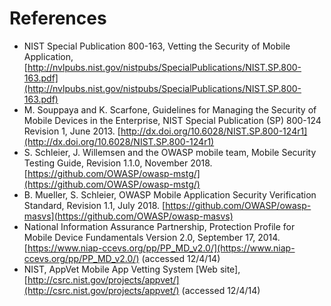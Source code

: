 # References

*   NIST Special Publication 800-163, Vetting the Security of Mobile Application, [http://nvlpubs.nist.gov/nistpubs/SpecialPublications/NIST.SP.800-163.pdf](http://nvlpubs.nist.gov/nistpubs/SpecialPublications/NIST.SP.800-163.pdf)
*   M. Souppaya and K. Scarfone, Guidelines for Managing the Security of Mobile Devices in the Enterprise, NIST Special Publication (SP) 800-124 Revision 1, June 2013. [http://dx.doi.org/10.6028/NIST.SP.800-124r1](http://dx.doi.org/10.6028/NIST.SP.800-124r1)
*   S. Schleier, J. Willemsen and the OWASP mobile team, Mobile Security Testing Guide, Revision 1.1.0, November 2018. [https://github.com/OWASP/owasp-mstg/](https://github.com/OWASP/owasp-mstg/)
*   B. Mueller, S. Schleier, OWASP Mobile Application Security Verification Standard, Revision 1.1, July 2018. [https://github.com/OWASP/owasp-masvs](https://github.com/OWASP/owasp-masvs)
*   National Information Assurance Partnership, Protection Profile for Mobile Device Fundamentals Version 2.0, September 17, 2014. [https://www.niap-ccevs.org/pp/PP_MD_v2.0/](https://www.niap-ccevs.org/pp/PP_MD_v2.0/) (accessed 12/4/14)
*   NIST, AppVet Mobile App Vetting System [Web site], [http://csrc.nist.gov/projects/appvet/](http://csrc.nist.gov/projects/appvet/) (accessed 12/4/14)
